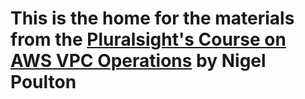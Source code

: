 # This is the home for the materials from the [Pluralsight's Course on AWS VPC Operations](https://app.pluralsight.com/library/courses/aws-vpc-operations/table-of-contents) by Nigel Poulton
